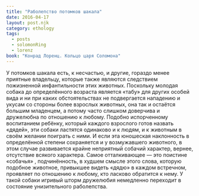 ```yaml
---
title: "Раболепство потомков шакала"
date: 2016-04-17
layout: post.njk
category: ethology
tags:
  - posts
  - solomonRing
  - lorenz
book: "Конрад Лоренц. Кольцо царя Соломона"
---
```


У потомков шакала есть, к несчастью, и другие, гораздо менее приятные владельцу, которые также являются следствием пожизненной инфантильности этих животных. Поскольку молодая собака до определённого возраста является «табу» для других особей вида и ни при каких обстоятельствах не подвергается нападению и укусам со стороны более взрослых животных, она так и остаётся большим младенцем, а потому часто слишком доверчива и дружелюбна по отношению к любому. Подобно испорченному воспитанием ребёнку, который каждого взрослого готов назвать «дядей», эти собаки ластятся одинаково и к людям, и к животным в своём желании поиграть с ними. И если эта юношеская наклонность в определённой степени сохраняется и у возмужавшего животного, в этом случае развивается крайне неприятный собачий характер, вернее, отсутствие всякого характера. Самое отталкивающее — это поистине «собачья» , подчинённость, в худшем смысле этого слова, которую подобное животное, привыкшее видеть «дядю» в каждом встречном, проявляет по отношению к любому, кто ласково обратится к нему. У такой собаки игривый шторм дружелюбия немедленно переходит в состояние унизительного раболепства.

